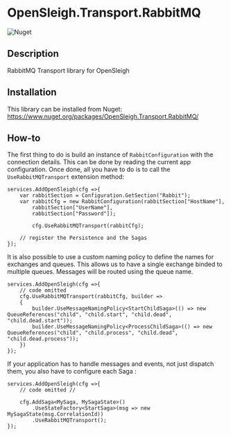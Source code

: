 # OpenSleigh.Transport.RabbitMQ
![Nuget](https://img.shields.io/nuget/v/OpenSleigh.Transport.RabbitMQ?style=plastic)

## Description
RabbitMQ Transport library for OpenSleigh

## Installation
This library can be installed from Nuget: https://www.nuget.org/packages/OpenSleigh.Transport.RabbitMQ/

## How-to

The first thing to do is build an instance of `RabbitConfiguration` with the connection details. This can be done by reading the current app configuration. Once done, all you have to do is to call the `UseRabbitMQTransport` extension method:

```
services.AddOpenSleigh(cfg =>{     
    var rabbitSection = Configuration.GetSection("Rabbit");
    var rabbitCfg = new RabbitConfiguration(rabbitSection["HostName"],
        rabbitSection["UserName"],
        rabbitSection["Password"]);

        cfg.UseRabbitMQTransport(rabbitCfg);

    // register the Persistence and the Sagas
});
```

It is also possible to use a custom naming policy to define the names for exchanges and queues. This allows us to have a single exchange binded to multiple queues. Messages will be routed using the queue name.

```
services.AddOpenSleigh(cfg =>{  
    // code omitted
    cfg.UseRabbitMQTransport(rabbitCfg, builder =>
    {                        
        builder.UseMessageNamingPolicy<StartChildSaga>(() => new QueueReferences("child", "child.start", "child.dead", "child.dead.start"));
        builder.UseMessageNamingPolicy<ProcessChildSaga>(() => new QueueReferences("child", "child.process", "child.dead", "child.dead.process"));
    })
});

```


If your application has to handle messages and events, not just dispatch them, you also have to configure each Saga :

```
services.AddOpenSleigh(cfg =>{  
    // code omitted //

    cfg.AddSaga<MySaga, MySagaState>()
        .UseStateFactory<StartSaga>(msg => new MySagaState(msg.CorrelationId))
        .UseRabbitMQTransport();
});
```